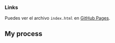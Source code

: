 

### Links

Puedes ver el archivo `index.html` en [GitHub Pages](https://github.com/refegar/ford-cars-presentation/blob/main/index.html).

## My process
